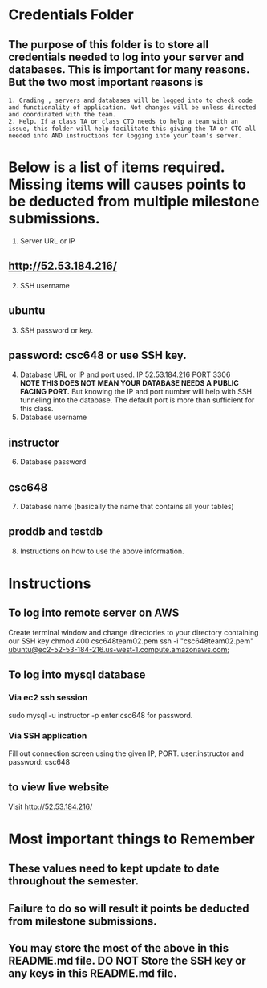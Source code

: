 # Credentials Folder

## The purpose of this folder is to store all credentials needed to log into your server and databases. This is important for many reasons. But the two most important reasons is
    1. Grading , servers and databases will be logged into to check code and functionality of application. Not changes will be unless directed and coordinated with the team.
    2. Help. If a class TA or class CTO needs to help a team with an issue, this folder will help facilitate this giving the TA or CTO all needed info AND instructions for logging into your team's server. 


# Below is a list of items required. Missing items will causes points to be deducted from multiple milestone submissions.

1. Server URL or IP
## http://52.53.184.216/
2. SSH username
## ubuntu
3. SSH password or key.
## password: csc648 or use SSH key.
4. Database URL or IP and port used.
IP 52.53.184.216 PORT 3306
    <br><strong> NOTE THIS DOES NOT MEAN YOUR DATABASE NEEDS A PUBLIC FACING PORT.</strong> But knowing the IP and port number will help with SSH tunneling into the database. The default port is more than sufficient for this class.
5. Database username
## instructor
6. Database password
## csc648
7. Database name (basically the name that contains all your tables)
## proddb and testdb
8. Instructions on how to use the above information.
# Instructions
## To log into remote server on AWS
Create terminal window and change directories to your directory containing our SSH key
chmod 400 csc648team02.pem
ssh -i "csc648team02.pem" ubuntu@ec2-52-53-184-216.us-west-1.compute.amazonaws.com;
## To log into mysql database
### Via ec2 ssh session
sudo mysql -u instructor -p
enter csc648 for password.

### Via SSH application
Fill out connection screen using the given IP, PORT. user:instructor and password: csc648
## to view live website
Visit http://52.53.184.216/

# Most important things to Remember
## These values need to kept update to date throughout the semester. <br>
## <strong>Failure to do so will result it points be deducted from milestone submissions.</strong><br>
## You may store the most of the above in this README.md file. DO NOT Store the SSH key or any keys in this README.md file.
